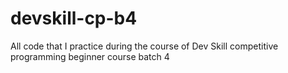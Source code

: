 # devskill-cp-b4
All code that I practice during the course of Dev Skill competitive programming beginner course batch 4
